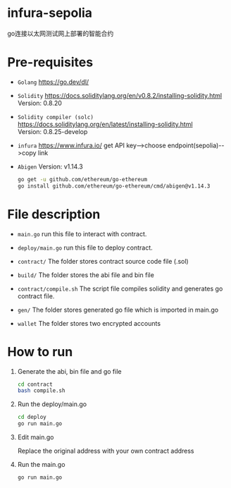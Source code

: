 # infura-sepolia
go连接以太网测试网上部署的智能合约
# Pre-requisites

* `Golang`  https://go.dev/dl/   

* `Solidity`  https://docs.soliditylang.org/en/v0.8.2/installing-solidity.html  Version: 0.8.20

* `Solidity compiler (solc)`  https://docs.soliditylang.org/en/latest/installing-solidity.html  
Version: 0.8.25-develop

* `infura` https://www.infura.io/ get API key-->choose endpoint(sepolia)-->copy link
    
* `Abigen`    Version: v1.14.3
    ```bash
    go get -u github.com/ethereum/go-ethereum
    go install github.com/ethereum/go-ethereum/cmd/abigen@v1.14.3
    ```
# File description

* `main.go`   run this file to interact with contract.

* `deploy/main.go`  run this file to deploy contract.

* `contract/`  The folder stores contract source code file (.sol) 

* `build/` The folder stores the abi file and bin file

* `contract/compile.sh`  The script file compiles solidity and generates go contract file.

* `gen/`  The folder stores generated go file which is imported in main.go

* `wallet` The folder stores two encrypted accounts 

# How to run

1. Generate the abi, bin file and go file

    ```bash
    cd contract
    bash compile.sh
    ```

2. Run the deploy/main.go

    ```bash
    cd deploy
    go run main.go
    ```

3. Edit main.go

    Replace the original address with your own contract address

4. Run the main.go
    ```bash
    go run main.go
    ```
